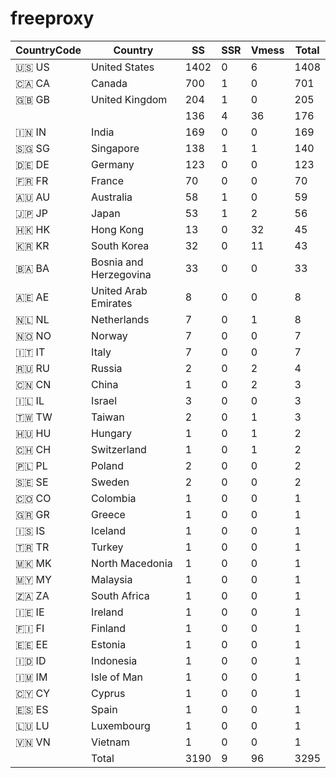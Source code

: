 # freeproxy

|CountryCode|Country|SS|SSR|Vmess|Total|
|  ----  | ----  |  ----  | ----  |  ----  | ----  |
|🇺🇸 US|United States|1402|0|6|1408|
|🇨🇦 CA|Canada|700|1|0|701|
|🇬🇧 GB|United Kingdom|204|1|0|205|
| ||136|4|36|176|
|🇮🇳 IN|India|169|0|0|169|
|🇸🇬 SG|Singapore|138|1|1|140|
|🇩🇪 DE|Germany|123|0|0|123|
|🇫🇷 FR|France|70|0|0|70|
|🇦🇺 AU|Australia|58|1|0|59|
|🇯🇵 JP|Japan|53|1|2|56|
|🇭🇰 HK|Hong Kong|13|0|32|45|
|🇰🇷 KR|South Korea|32|0|11|43|
|🇧🇦 BA|Bosnia and Herzegovina|33|0|0|33|
|🇦🇪 AE|United Arab Emirates|8|0|0|8|
|🇳🇱 NL|Netherlands|7|0|1|8|
|🇳🇴 NO|Norway|7|0|0|7|
|🇮🇹 IT|Italy|7|0|0|7|
|🇷🇺 RU|Russia|2|0|2|4|
|🇨🇳 CN|China|1|0|2|3|
|🇮🇱 IL|Israel|3|0|0|3|
|🇹🇼 TW|Taiwan|2|0|1|3|
|🇭🇺 HU|Hungary|1|0|1|2|
|🇨🇭 CH|Switzerland|1|0|1|2|
|🇵🇱 PL|Poland|2|0|0|2|
|🇸🇪 SE|Sweden|2|0|0|2|
|🇨🇴 CO|Colombia|1|0|0|1|
|🇬🇷 GR|Greece|1|0|0|1|
|🇮🇸 IS|Iceland|1|0|0|1|
|🇹🇷 TR|Turkey|1|0|0|1|
|🇲🇰 MK|North Macedonia|1|0|0|1|
|🇲🇾 MY|Malaysia|1|0|0|1|
|🇿🇦 ZA|South Africa|1|0|0|1|
|🇮🇪 IE|Ireland|1|0|0|1|
|🇫🇮 FI|Finland|1|0|0|1|
|🇪🇪 EE|Estonia|1|0|0|1|
|🇮🇩 ID|Indonesia|1|0|0|1|
|🇮🇲 IM|Isle of Man|1|0|0|1|
|🇨🇾 CY|Cyprus|1|0|0|1|
|🇪🇸 ES|Spain|1|0|0|1|
|🇱🇺 LU|Luxembourg|1|0|0|1|
|🇻🇳 VN|Vietnam|1|0|0|1|
||Total|3190|9|96|3295|

